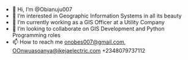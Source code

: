 - 👋 Hi, I’m @Obianuju007
- 👀 I’m interested in Geographic Information Systems in all its beauty
- 🌱 I’m currently working as a GIS Officer at a Utility Company
- 💞️ I’m looking to collaborate on GIS Development and Python Programming roles
- 📫 How to reach me onobes007@gmail.com, OOnwuasoanya@ikejaelectric.com +2348079737112

<!---
Obianuju007/Obianuju007 is a ✨ special ✨ repository because its `README.md` (this file) appears on your GitHub profile.
You can click the Preview link to take a look at your changes.
--->
